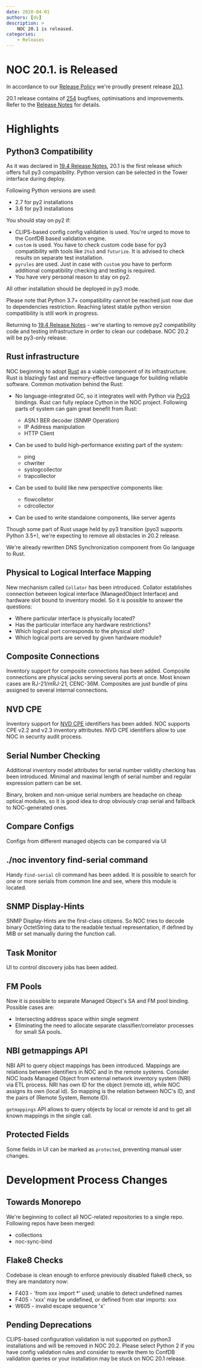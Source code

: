 ```yaml
---
date: 2020-04-01
authors: [dv]
description: >
    NOC 20.1 is released.
categories:
    - Releases
---
```

# NOC 20.1. is Released

In accordance to our [Release Policy](../../release-policy/index.md)
we're proudly present release [20.1](https://code.getnoc.com/noc/noc/tags/20.1).

20.1 release contains of [254](https://code.getnoc.com/noc/noc/merge_requests?scope=all&state=merged&milestone_title=20.1) bugfixes, optimisations and improvements.
Refer to the [Release Notes](https://docs.getnoc.com/releases/20_1/)
for details.
<!-- more -->

# Highlights

## Python3 Compatibility


As it was declared in [19.4 Release Notes](https://docs.getnoc.com/releases/19_4/),
20.1 is the first release which offers full py3 compatibility. Python
version can be selected in the Tower interface during deploy.

Following Python versions are used:

* 2.7 for py2 installations
* 3.6 for py3 installations

You should stay on py2 if:

* CLIPS-based config config validation is used. You're urged to move
  to the ConfDB based validation engine.
* `custom` is used. You have to check custom code base for py3 compatibility
  with tools like `2to3` and `futurize`. It is advised to check results
  on separate test installation.
* `pyrules` are used. Just in case with `custom` you have to perform
  additional compatibility checking and testing is required.
* You have very personal reason to stay on py2.

All other installation should be deployed in py3 mode.

Please note that Python 3.7+ compatibility cannot be reached just now
due to dependencies restriction. Reaching latest stable python version
compatibility is still work in progress.

Returning to [19.4 Release Notes](https://docs.getnoc.com/releases/19_4/) -
we're starting to remove py2 compatibility code and testing infrastructure
in order to clean our codebase. NOC 20.2 will be py3-only release.

## Rust infrastructure

NOC beginning to adopt [Rust](https://www.rust-lang.org) as a
viable component of its infrastructure. Rust is blazingly fast and
memory-effective language for building reliable software. Common motivation
behind the Rust:

* No language-integrated GC, so it integrates well with Python
  via [PyO3](https://pyo3.rs) bindings. Rust can fully replace
  Cython in the NOC project. Following parts of system can gain
  great benefit from Rust:

  * ASN.1 BER decoder (SNMP Operation)
  * IP Address manipulation
  * HTTP Client

* Can be used to build high-performance existing part of the system:

  * ping
  * chwriter
  * syslogcollector
  * trapcollector

* Can be used to build like new perspective components like:

  * flowcolletor
  * cdrcollector

* Can be used to write standalone components, like server agents

Though some part of Rust usage held by py3 transition (pyo3 supports Python 3.5+),
we're expecting to remove all obstacles in 20.2 release.

We're already rewritten DNS Synchronization component from Go language
to Rust.


## Physical to Logical Interface Mapping

New mechanism called `Collator` has been introduced. Collator establishes
connection between logical interface (ManagedObject Interface)
and hardware slot bound to inventory model. So it is possible to answer the questions:

* Where particular interface is physically located?
* Has the particular interface any hardware restrictions?
* Which logical port corresponds to the physical slot?
* Which logical ports are served by given hardware module?

## Composite Connections

Inventory support for composite connections has been added.
Composite connections are physical jacks serving several ports at once.
Most known cases are RJ-21/mRJ-21, CENC-36M.
Composites are just bundle of pins assigned to several internal connections.

## NVD CPE

Inventory support for [NVD CPE](https://nvd.nist.gov/) identifiers
has been added. NOC supports CPE v2.2 and v2.3 inventory attributes.
NVD CPE identifiers allow to use NOC in security audit process.

## Serial Number Checking

Additional inventory model attributes for serial number validity
checking has been introduced. Minimal and maximal length of
serial number and regular expression pattern can be set.

Binary, broken and non-unique serial numbers are headache on
cheap optical modules, so it is good idea to drop obviously
crap serial and fallback to NOC-generated ones.

## Compare Configs

Configs from different managed objects can be compared via UI

## ./noc inventory find-serial command

Handy `find-serial` cli command has been added. It is possible
to search for one or more serials from common line and see,
where this module is located.

## SNMP Display-Hints

SNMP Display-Hints are the first-class citizens. So NOC tries to
decode binary OctetString data to the readable textual representation,
if defined by MIB or set manually during the function call.

## Task Monitor

UI to control discovery jobs has been added.

## FM Pools

Now it is possible to separate Managed Object's SA and FM pool binding.
Possible cases are:

* Intersecting address space within single segment
* Eliminating the need to allocate separate classifier/correlator
  processes for small SA pools.

## NBI getmappings API

NBI API to query object mappings has been introduced. Mappings are
relations between identifiers in NOC and in the remote systems.
Consider NOC loads Managed Object from external network inventory system (NRI)
via ETL process. NRI has own ID for the object (remote id), while NOC assigns its own (local id).
So mapping is the relation between NOC's ID, and the pairs of
(Remote System, Remote ID).

`getmappings` API allows to query objects by local or remote id and
to get all known mappings in the single call.


## Protected Fields

Some fields in UI can be marked as `protected`, preventing manual
user changes.

# Development Process Changes

## Towards Monorepo

We're beginning to collect all NOC-related repositories to a single repo.
Following repos have been merged:

* collections
* noc-sync-bind

## Flake8 Checks
  
  Codebase is clean enough to enforce previously disabled flake8 check,
so they are mandatory now:

* F403 - 'from xxx import *' used; unable to detect undefined names
* F405 - 'xxx' may be undefined, or defined from star imports: xxx
* W605 - invalid escape sequence 'x'
  
## Pending Deprecations

CLIPS-based configuration validation is not supported on python3 installations
and will be removed in NOC 20.2. Please select Python 2 if you have
config validation rules and consider to rewrite them to ConfDB validation
queries or your installation may be stuck on NOC 20.1 release.
